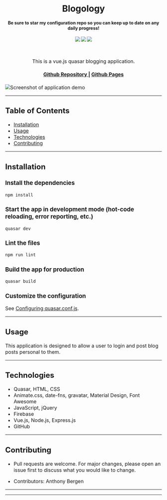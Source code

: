 <h1 align="center">
Blogology
</h1>
<h4 align="center" style="margin-bottom:10px">Be sure to star my configuration repo so you can keep up to date on any daily progress!</h4>
<div align="center">
  <h4>
    </a>
    <a href="https://github.com/adbergen/blogology/stargazers"><img src="https://img.shields.io/github/stars/adbergen/blogology.svg?style=plasticr"/></a>
    <a href="https://github.com/adbergen/blogology/commits/master"><img src="https://img.shields.io/github/last-commit/adbergen/blogology.svg?style=plasticr"/></a>
        <a href="https://github.com/adbergen/blogology/commits/master"><img src="https://img.shields.io/github/commit-activity/y/adbergen/blogology.svg?style=plasticr"/></a>
</h4>
<br>
</div>
<p align="center"><font size="3">
This is a vue.js quasar blogging application.</p>
<div align="center"><a name="menu"></a>
  <h4>
    <a href="https://github.com/adbergen/blogology">
      Github Repository
    </a>
<span> | </span>
<a href="https://adbergen.github.io/blogology/">
      Github Pages
    </a>
  </h4>
</div>

![Screenshot of application demo](public/demo.png)

<hr>

## Table of Contents

- [Installation](#installation)
- [Usage](#usage)
- [Technologies](#technologies)
- [Contributing](#contributing)

<hr>

## Installation

### Install the dependencies

```bash
npm install
```

### Start the app in development mode (hot-code reloading, error reporting, etc.)

```bash
quasar dev
```

### Lint the files

```bash
npm run lint
```

### Build the app for production

```bash
quasar build
```

### Customize the configuration

See [Configuring quasar.conf.js](https://quasar.dev/quasar-cli/quasar-conf-js).

<hr>

## Usage

<p> This application is designed to allow a user to login and post blog posts personal to them.

<hr>

## Technologies

<ul>
<li>Quasar, HTML, CSS</li>
<li>Animate.css, date-fns, gravatar, Material Design, Font Awesome </li>
<li>JavaScript, jQuery</li>
<li>Firebase</li>
<li>Vue.js, Node.js, Express.js</li>
<li>GitHub</li>
</ul>

<hr>

## Contributing

- Pull requests are welcome. For major changes, please open an issue first to discuss what you would like to change.

- Contributors: Anthony Bergen

<hr><hr>
